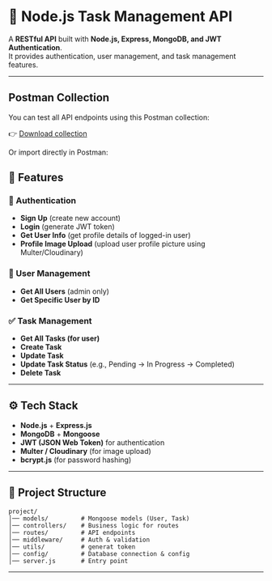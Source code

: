 # 🚀 Node.js Task Management API

A **RESTful API** built with **Node.js, Express, MongoDB, and JWT Authentication**.  
It provides authentication, user management, and task management features.  

---
## Postman Collection
You can test all API endpoints using this Postman collection:

👉 [Download collection](./postman/task-manager.postman_collection.json)

Or import directly in Postman:

## 📌 Features
### 🔑 Authentication
- **Sign Up** (create new account)  
- **Login** (generate JWT token)  
- **Get User Info** (get profile details of logged-in user)  
- **Profile Image Upload** (upload user profile picture using Multer/Cloudinary)

### 👤 User Management
- **Get All Users** (admin only)  
- **Get Specific User by ID**  

### ✅ Task Management
- **Get All Tasks (for user)**  
- **Create Task**  
- **Update Task**  
- **Update Task Status** (e.g., Pending → In Progress → Completed)  
- **Delete Task**  

---

## ⚙️ Tech Stack
- **Node.js** + **Express.js**  
- **MongoDB** + **Mongoose**  
- **JWT (JSON Web Token)** for authentication  
- **Multer / Cloudinary** (for image upload)  
- **bcrypt.js** (for password hashing)  

---

## 📂 Project Structure
```
project/
│── models/         # Mongoose models (User, Task)
│── controllers/    # Business logic for routes
│── routes/         # API endpoints
│── middleware/     # Auth & validation
│── utils/          # generat token
│── config/         # Database connection & config
│── server.js       # Entry point
```

---


